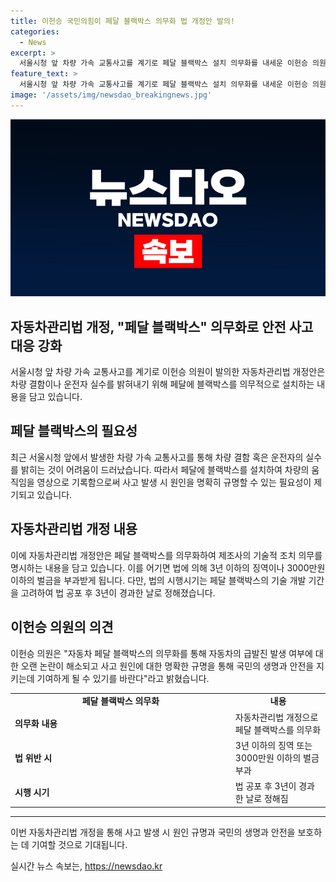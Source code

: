 ```yaml
---
title: 이헌승 국민의힘이 페달 블랙박스 의무화 법 개정안 발의!
categories:
  - News
excerpt: >
  서울시청 앞 차량 가속 교통사고를 계기로 페달 블랙박스 설치 의무화를 내세운 이헌승 의원의 자동차관리법 개정안이 대표발의됐다. 블랙박스를 통해 사고 시 차량 결함 또는 운전자 실수를 증명할 수 있게 하고, 제조사의 책임을 명확히 하는 취지다. 법안에 따르면 이를 어기면 3년 이하 징역 또는 3000만원 이하 벌금 부과되며, 적용은 신규 차량에 대해 고려된다. 의원은 국민의 안전을 위한 조치라며 법안의 중요성을 강조했다.
feature_text: >
  서울시청 앞 차량 가속 교통사고를 계기로 페달 블랙박스 설치 의무화를 내세운 이헌승 의원의 자동차관리법 개정안이 대표발의됐다. 블랙박스를 통해 사고 시 차량 결함 또는 운전자 실수를 증명할 수 있게 하고, 제조사의 책임을 명확히 하는 취지다. 법안에 따르면 이를 어기면 3년 이하 징역 또는 3000만원 이하 벌금 부과되며, 적용은 신규 차량에 대해 고려된다. 의원은 국민의 안전을 위한 조치라며 법안의 중요성을 강조했다.
image: '/assets/img/newsdao_breakingnews.jpg'
---
```


<p><img src="/assets/img/newsdao_breakingnews.jpg" alt="bookingtag 속보" /></p>

<h2>자동차관리법 개정, "페달 블랙박스" 의무화로 안전 사고 대응 강화</h2>

<p data-ke-size="size16">서울시청 앞 차량 가속 교통사고를 계기로 이헌승 의원이 발의한 자동차관리법 개정안은 차량 결함이나 운전자 실수를 밝혀내기 위해 페달에 블랙박스를 의무적으로 설치하는 내용을 담고 있습니다.</p>

<h2 data-ke-size="size26">페달 블랙박스의 필요성</h2>

<p data-ke-size="size16">최근 서울시청 앞에서 발생한 차량 가속 교통사고를 통해 차량 결함 혹은 운전자의 실수를 밝히는 것이 어려움이 드러났습니다. 따라서 페달에 블랙박스를 설치하여 차량의 움직임을 영상으로 기록함으로써 사고 발생 시 원인을 명확히 규명할 수 있는 필요성이 제기되고 있습니다.</p>

<h2 data-ke-size="size26">자동차관리법 개정 내용</h2>

<p data-ke-size="size16">이에 자동차관리법 개정안은 페달 블랙박스를 의무화하여 제조사의 기술적 조치 의무를 명시하는 내용을 담고 있습니다. 이를 어기면 법에 의해 3년 이하의 징역이나 3000만원 이하의 벌금을 부과받게 됩니다. 다만, 법의 시행시기는 페달 블랙박스의 기술 개발 기간을 고려하여 법 공포 후 3년이 경과한 날로 정해졌습니다.</p>

<h2 data-ke-size="size26">이헌승 의원의 의견</h2>

<p data-ke-size="size16">이헌승 의원은 "자동차 페달 블랙박스의 의무화를 통해 자동차의 급발진 발생 여부에 대한 오랜 논란이 해소되고 사고 원인에 대한 명확한 규명을 통해 국민의 생명과 안전을 지키는데 기여하게 될 수 있기를 바란다"라고 밝혔습니다.</p>

<table>
    <colgroup>
        <col width="70%">
        <col width="30%">
    </colgroup>
    <tr>
        <td style="text-align: center; height: 17px;"><b>페달 블랙박스 의무화</b></td>
        <td style="text-align: center; height: 17px;"><b>내용</b></td>
    </tr>
    <tr>
        <td><b>의무화 내용</b></td>
        <td>자동차관리법 개정으로 페달 블랙박스를 의무화</td>
    </tr>
    <tr>
        <td><b>법 위반 시</b></td>
        <td>3년 이하의 징역 또는 3000만원 이하의 벌금 부과</td>
    </tr>
    <tr>
        <td><b>시행 시기</b></td>
        <td>법 공포 후 3년이 경과한 날로 정해짐</td>
    </tr>
</table>

<hr>

<p data-ke-size="size16">이번 자동차관리법 개정을 통해 사고 발생 시 원인 규명과 국민의 생명과 안전을 보호하는 데 기여할 것으로 기대됩니다.</p>
실시간 뉴스 속보는, <a href="https://newsdao.kr" rel="dofollow">https://newsdao.kr</a>


